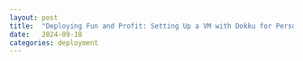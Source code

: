 ```yaml
---
layout: post
title:  "Deploying Fun and Profit: Setting Up a VM with Dokku for Personal Projects!"
date:   2024-09-18
categories: deployment
---
```


